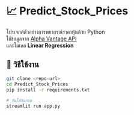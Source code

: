 # 📈 Predict_Stock_Prices

โปรเจกต์ตัวอย่างการพยากรณ์ราคาหุ้นด้วย Python  
ใช้ข้อมูลจาก [Alpha Vantage API](https://www.alphavantage.co)  
และโมเดล **Linear Regression**

## 🚀 วิธีใช้งาน
```bash
git clone <repo-url>
cd Predict_Stock_Prices
pip install -r requirements.txt

# รันโปรแกรม
streamlit run app.py
